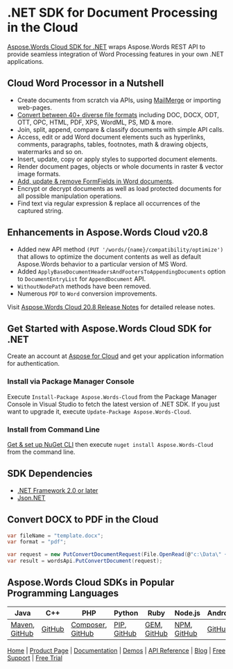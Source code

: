 # .NET SDK for Document Processing in the Cloud

[Aspose.Words Cloud SDK for .NET](https://products.aspose.cloud/words/net) wraps Aspose.Words REST API to provide seamless integration of Word Processing features in your own .NET applications.

## Cloud Word Processor in a Nutshell

- Create documents from scratch via APIs, using [MailMerge](https://docs.aspose.cloud/display/wordscloud/Working+with+Mail+Merge) or importing web-pages.
- [Convert between 40+ diverse file formats](https://docs.aspose.cloud/display/wordscloud/Supported+File+Formats) including DOC, DOCX, ODT, OTT, OPC, HTML, PDF, XPS, WordML, PS, MD & more.
- Join, split, append, compare & classify documents with simple API calls.
- Access, edit or add Word document elements such as hyperlinks, comments, paragraphs, tables, footnotes, math & drawing objects, watermarks and so on.
- Insert, update, copy or apply styles to supported document elements.
- Render document pages, objects or whole documents in raster & vector image formats.
- [Add, update & remove FormFields in Word documents](https://docs.aspose.cloud/display/wordscloud/Working+with+FormFields).
- Encrypt or decrypt documents as well as load protected documents for all possible manipulation operations.
- Find text via regular expression & replace all occurrences of the captured string.

## Enhancements in Aspose.Words Cloud v20.8

- Added new API method `(PUT '/words/{name}/compatibility/optimize')` that allows to optimize the document contents as well as default Aspose.Words behavior to a particular version of MS Word.
- Added `ApplyBaseDocumentHeadersAndFootersToAppendingDocuments` option to `DocumentEntryList` for `AppendDocument` API.
- `WithoutNodePath` methods have been removed.
- Numerous `PDF` to `Word` conversion improvements.

Visit [Aspose.Words Cloud 20.8 Release Notes](https://docs.aspose.cloud/display/wordscloud/Aspose.Words+Cloud+20.8+Release+Notes) for detailed release notes.

## Get Started with Aspose.Words Cloud SDK for .NET

Create an account at [Aspose for Cloud](https://dashboard.aspose.cloud/#/apps) and get your application information for authentication. 

### Install via Package Manager Console

Execute `Install-Package Aspose.Words-Cloud` from the Package Manager Console in Visual Studio to fetch the latest version of .NET SDK. If you just want to upgrade it, execute `Update-Package Aspose.Words-Cloud`.

### Install from Command Line

[Get & set up NuGet CLI](https://docs.microsoft.com/en-us/nuget/reference/nuget-exe-cli-reference) then execute `nuget install Aspose.Words-Cloud` from the command line.

## SDK Dependencies

- [.NET Framework 2.0 or later](https://dotnet.microsoft.com/download)
- [Json.NET](https://dotnet.microsoft.com/download)

## Convert DOCX to PDF in the Cloud

```csharp
var fileName = "template.docx";
var format = "pdf";

var request = new PutConvertDocumentRequest(File.OpenRead(@"c:\Data\" + fileName), format);
var result = wordsApi.PutConvertDocument(request);
```

## Aspose.Words Cloud SDKs in Popular Programming Languages

| Java | C++ | PHP | Python | Ruby | Node.js | Android | Swift | GO |
|---|---|---|---|---|---|---|---|---|
| [Maven](https://repository.aspose.cloud/webapp/#/artifacts/browse/tree/General/repo/com/aspose/aspose-words-cloud), [GitHub](https://github.com/aspose-words-cloud/aspose-words-cloud-java) | [GitHub](https://github.com/aspose-words-cloud/aspose-words-cloud-cpp) | [Composer](https://packagist.org/packages/aspose-cloud/aspose-words-cloud), [GitHub](https://github.com/aspose-words-cloud/aspose-words-cloud-cpp) | [PIP](https://pypi.org/project/aspose-words-cloud/), [GitHub](https://github.com/aspose-words-cloud/aspose-words-cloud-python) | [GEM](https://rubygems.org/gems/aspose_words_cloud), [GitHub](https://github.com/aspose-words-cloud/aspose-words-cloud-ruby)  | [NPM](https://www.npmjs.com/package/asposewordscloud), [GitHub](https://github.com/aspose-words-cloud/aspose-words-cloud-node) | [GitHub](https://github.com/aspose-words-cloud/aspose-words-cloud-android)  | [POD](https://cocoapods.org/pods/AsposeWordsCloud), [GitHub](https://github.com/aspose-words-cloud/aspose-words-cloud-swift) | [GO](https://pkg.go.dev/github.com/aspose-words-cloud/aspose-words-cloud-go/v2008?tab=overview), [GitHub](https://github.com/aspose-words-cloud/aspose-words-cloud-go) |

[Home](https://www.aspose.cloud/) | [Product Page](https://products.aspose.cloud/words/net) | [Documentation](https://docs.aspose.cloud/display/wordscloud/Home) | [Demos](https://products.aspose.app/words/family) | [API Reference](https://apireference.aspose.cloud/words/) | [Blog](https://blog.aspose.cloud/category/words/) | [Free Support](https://forum.aspose.cloud/c/words) | [Free Trial](https://purchase.aspose.cloud/trial)
